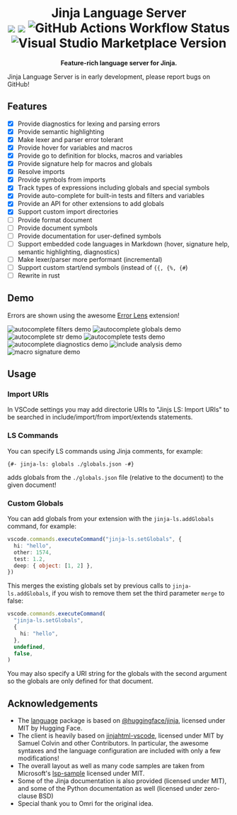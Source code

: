 <h1 align="center">
    Jinja Language Server
    <br />
    <img src="https://img.shields.io/badge/license-MIT-blue.svg">
    <img src="https://img.shields.io/badge/PRs-welcome-brightgreen.svg">
    <img alt="GitHub Actions Workflow Status" src="https://img.shields.io/github/actions/workflow/status/noamzaks/jinja-ls/check.yml">
    <img alt="Visual Studio Marketplace Version" src="https://img.shields.io/visual-studio-marketplace/v/noamzaks.jinja-ls">
    <br />
</h1>

<p align="center">
    <b>Feature-rich language server for Jinja.</b>
</p>

Jinja Language Server is in early development, please report bugs on GitHub!

## Features

- [x] Provide diagnostics for lexing and parsing errors
- [x] Provide semantic highlighting
- [x] Make lexer and parser error tolerant
- [x] Provide hover for variables and macros
- [x] Provide go to definition for blocks, macros and variables
- [x] Provide signature help for macros and globals
- [x] Resolve imports
- [x] Provide symbols from imports
- [x] Track types of expressions including globals and special symbols
- [x] Provide auto-complete for built-in tests and filters and variables
- [x] Provide an API for other extensions to add globals
- [x] Support custom import directories
- [ ] Provide format document
- [ ] Provide document symbols
- [ ] Provide documentation for user-defined symbols
- [ ] Support embedded code languages in Markdown (hover, signature help, semantic highlighting, diagnostics)
- [ ] Make lexer/parser more performant (incremental)
- [ ] Support custom start/end symbols (instead of `{{, {%, {#`)
- [ ] Rewrite in rust

## Demo

Errors are shown using the awesome [Error Lens](https://marketplace.visualstudio.com/items?itemName=usernamehw.errorlens) extension!

![autocomplete filters demo](./images/demo-autocomplete-filter.png)
![autocomplete globals demo](./images/demo-autocomplete-globals.png)
![autocomplete str demo](./images/demo-autocomplete-str.png)
![autocomplete tests demo](./images/demo-autocomplete-test.png)
![autocomplete diagnostics demo](./images/demo-diagnostics.png)
![include analysis demo](./images/demo-include.png)
![macro signature demo](./images/demo-macro-signature.png)

## Usage

### Import URIs

In VSCode settings you may add directorie URIs to "Jinjs LS: Import URIs" to be searched in include/import/from import/extends statements.

### LS Commands

You can specify LS commands using Jinja comments, for example:

```jinja
{#- jinja-ls: globals ./globals.json -#}
```

adds globals from the `./globals.json` file (relative to the document) to the given document!

### Custom Globals

You can add globals from your extension with the `jinja-ls.addGlobals` command, for example:

```ts
vscode.commands.executeCommand("jinja-ls.setGlobals", {
  hi: "hello",
  other: 1574,
  test: 1.2,
  deep: { object: [1, 2] },
})
```

This merges the existing globals set by previous calls to `jinja-ls.addGlobals`, if you wish to remove them set the third parameter `merge` to false:

```ts
vscode.commands.executeCommand(
  "jinja-ls.setGlobals",
  {
    hi: "hello",
  },
  undefined,
  false,
)
```

You may also specify a URI string for the globals with the second argument so the globals are only defined for that document.

## Acknowledgements

- The [language](./packages/language/) package is based on [@huggingface/jinja](https://github.com/huggingface/huggingface.js/tree/main/packages/jinja), licensed under MIT by Hugging Face.
- The client is heavily based on [jinjahtml-vscode](https://github.com/samuelcolvin/jinjahtml-vscode), licensed under MIT by Samuel Colvin and other Contributors. In particular, the awesome syntaxes and the language configuration are included with only a few modifications!
- The overall layout as well as many code samples are taken from Microsoft's [lsp-sample](https://github.com/microsoft/vscode-extension-samples/tree/main/lsp-sample) licensed under MIT.
- Some of the Jinja documentation is also provided (licensed under MIT), and some of the Python documentation as well (licensed under zero-clause BSD)
- Special thank you to Omri for the original idea.
